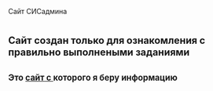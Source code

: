Сайт СИСадмина

<html>
  <body>       
    <head>
          <h1> 
                <span style="font-size:0.7em;"> Сайт создан только для ознакомления с правильно выполнеными заданиями </span>
          </h1>            
          <h2> 
                <span style="font-size:0.8em;">Это <a href="https://docs.justm.site/" target="https://docs.justm.site/">сайт c </a> которого я беру информацию  </span>
          </h2> 
        <style>
              background-color: #fdf0d5
        </style> 
    </head>
  </body>  
</html>
